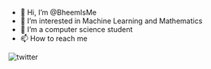 - 👋 Hi, I’m @BheemIsMe
- 👀 I’m interested in Machine Learning and Mathematics
- 🌱 I’m a computer science student
- 📫 How to reach me
  
![twitter](https://twitter.com/bheemisme)
<!---
SUDARSHANVEMARAPU/SUDARSHANVEMARAPU is a ✨ special ✨ repository because its `README.md` (this file) appears on your GitHub profile.
You can click the Preview link to take a look at your changes.
--->
